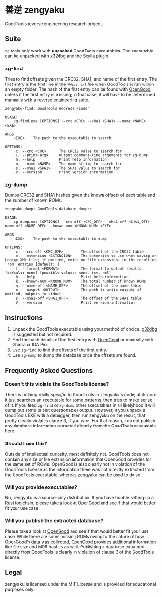 # 善逆 zengyaku

GoodTools reverse engineering research project. 

## Suite
`zg` tools only work with **unpacked** GoodTools executables. The executable can be unpacked with [x32dbg](https://x64dbg.com) and the Scylla plugin.

### zg-find
Tries to find offsets given the CRC32, SHA1, and name of the first entry. 
The first entry is the first line in the `*Miss.txt` file when GoodTools is ran within an empty folder. 
The hash of the first entry can be found with [OpenGood](https://github.com/SnowflakePowered/opengood), unless if the first entry is missing; in that case, it will have to be determined manually with a reverse engineering suite.

```
zengyaku-find: GoodTools Address Finder

USAGE:
    zg-find.exe [OPTIONS] --crc <CRC> --sha1 <SHA1> --name <NAME> <EXE>

ARGS:
    <EXE>    The path to the executable to search

OPTIONS:
    -c, --crc <CRC>      The CRC32 value to search for
    -C, --print-args     Output command-line arguments for zg-dump
    -h, --help           Print help information
    -n, --name <NAME>    The name string to search for
    -s, --sha1 <SHA1>    The SHA1 value to search for
    -V, --version        Print version information
```

### zg-dump
Dumps CRC32 and SHA1 hashes given the known offsets of each table and the number of known ROMs.

```
zengyaku-dump: GoodTools database dumper

USAGE:
    zg-dump.exe [OPTIONS] --crc-off <CRC_OFF> --sha1-off <SHA1_OFF> --name-off <NAME_OFF> --known-num <KNOWN_NUM> <EXE>

ARGS:
    <EXE>    The path to the executable to dump

OPTIONS:
    -c, --crc-off <CRC_OFF>        The offset of the CRC32 table
    -e, --extension <EXTENSION>    The extension to use when saving an Logiqx XML file; if omitted, emits no file extensions in the resulting `rom` entries [default: ]
    -f, --format <FORMAT>          The format to output results [default: none] [possible values: none, tsv, xml]
    -h, --help                     Print help information
    -k, --known-num <KNOWN_NUM>    The total number of known ROMs
    -n, --name-off <NAME_OFF>      The offset of the name table
    -o, --output <OUTPUT>          The path to write output; if omitted, outputs to stdout
    -s, --sha1-off <SHA1_OFF>      The offset of the SHA1 table
    -V, --version                  Print version information
```

## Instructions

1. Unpack the GoodTools executable using your method of choice. [x32dbg](https://x64dbg.com) is suggested but not required.
2. Find the hash details of the first entry with [OpenGood](https://github.com/SnowflakePowered/opengood) or manually with Ghidra or IDA Pro.
3. Use `zg-find` to find the offsets of the first entry.
4. Use `zg-dump` to dump the database once the offsets are found.

## Frequently Asked Questions

### Doesn't this violate the GoodTools license?
There is nothing really *specific* to GoodTools in zengyaku's code; at its core it just searches an executable for some patterns, then tries to make sense of it. If you feed `zg-find` or `zg-dump` other executables in all likelyhood it will dump out some (albeit questionable) output. However, if you unpack a GoodTools EXE with a debugger, then run zengyaku on the result, that pretty clearly violates clause 3, if you care. For that reason, I do not publish any database information extracted directly from the GoodTools executable here.

### Should I use this?
Outside of intellectual curiosity, most definitely not. GoodTools does not contain any size or file extension information that [OpenGood](https://github.com/SnowflakePowered/opengood) provides for the same set of ROMs. OpenGood is also clearly not in violation of the GoodTools license as the information there was not directly extracted from the GoodTools executable, whereas zengyaku can be used to do so.

### Will you provide executables?
No, zengyaku is a source-only distribution. If you have trouble setting up a Rust toolchain, please take a look at [OpenGood](https://github.com/SnowflakePowered/opengood) and see if that would better fit your use case.

### Will you publish the extracted database?
Please take a look at [OpenGood](https://github.com/SnowflakePowered/opengood) and see if that would better fit your use case. While there are some missing ROMs owing to the nature of how OpenGood's data was collected, OpenGood provides additional information like file size and MD5 hashes as well. Publishing a database extracted directly from GoodTools is clearly in violation of clause 3 of the GoodTools license.

## Legal
zengyaku is licensed under the MIT License and is provided for educational purposes only.
